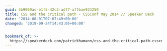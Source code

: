 ```yaml
---
guid: 5b9909ac-e1f5-42c3-ad77-affbae923259
title: CSS and the critical path - CSSConf May 2014 // Speaker Deck
date: '2014-08-01T07:07:49+00:00'
changed: '2019-09-24T14:43:05+00:00'


bookmark_of: >-
  https://speakerdeck.com/patrickhamann/css-and-the-critical-path-cssconf-may-2014
---
```




